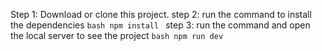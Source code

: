 Step 1: Download or clone this project.
step 2: run the command to install the dependencies
`bash
        npm install
        `
step 3: run the command and open the local server to see the project
`bash
        npm run dev
        `
